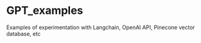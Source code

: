 # GPT_examples
Examples of experimentation with Langchain, OpenAI API, Pinecone vector database, etc
